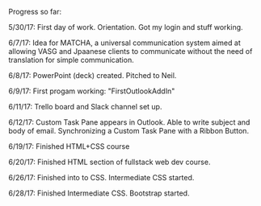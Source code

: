 Progress so far:

5/30/17:
First day of work. Orientation. Got my login and stuff working. 

6/7/17: 
Idea for MATCHA, a universal communication system aimed at allowing VASG and Jpaanese clients to communicate without the need of translation for simple communication. 

6/8/17:
PowerPoint (deck) created. Pitched to Neil. 

6/9/17: 
First progam working: "FirstOutlookAddIn"

6/11/17:
Trello board and Slack channel set up. 

6/12/17:
Custom Task Pane appears in Outlook. Able to write subject and body of email.
Synchronizing a Custom Task Pane with a Ribbon Button.

6/19/17:
Finished HTML+CSS course 

6/20/17:
Finished HTML section of fullstack web dev course.

6/26/17:
Finished into to CSS.
Intermediate CSS started.

6/28/17:
Finished Intermediate CSS.
Bootstrap started.